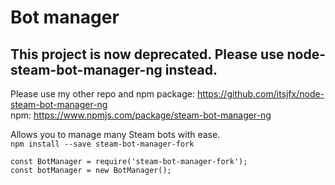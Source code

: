 # Bot manager

## This project is now deprecated. Please use node-steam-bot-manager-ng instead.
Please use my other repo and npm package: https://github.com/itsjfx/node-steam-bot-manager-ng  
npm: https://www.npmjs.com/package/steam-bot-manager-ng

Allows you to manage many Steam bots with ease.  
`npm install --save steam-bot-manager-fork`
```
const BotManager = require('steam-bot-manager-fork');
const botManager = new BotManager();
```
